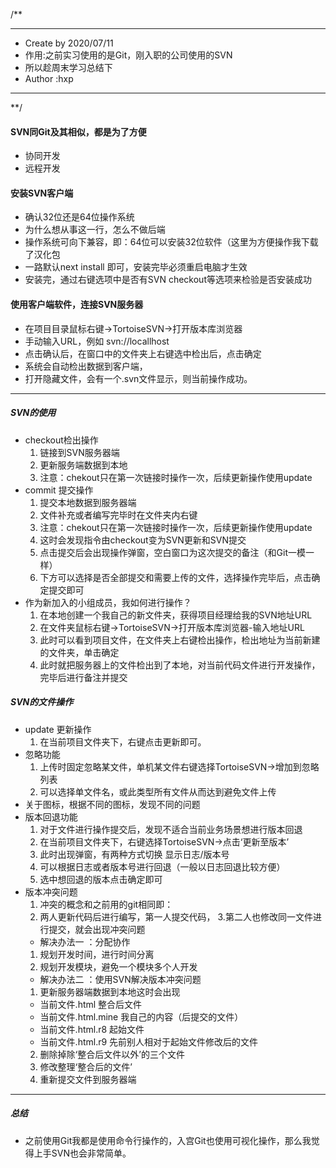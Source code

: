 /**
 * **********************************
 * Create by  2020/07/11
 * 作用:之前实习使用的是Git，刚入职的公司使用的SVN
 * 所以趁周末学习总结下
 * Author   :hxp
 * ***********************************
 **/
#### SVN同Git及其相似，都是为了方便
* 协同开发
* 远程开发
#### 安装SVN客户端
-  确认32位还是64位操作系统
-  为什么想从事这一行，怎么不做后端
-  操作系统可向下兼容，即：64位可以安装32位软件（这里为方便操作我下载了汉化包
-  一路默认next install 即可，安装完毕必须重启电脑才生效
-  安装完，通过右键选项中是否有SVN checkout等选项来检验是否安装成功
#### 使用客户端软件，连接SVN服务器
-  在项目目录鼠标右键->TortoiseSVN->打开版本库浏览器
-  手动输入URL，例如 svn://locallhost
-  点击确认后，在窗口中的文件夹上右键选中检出后，点击确定
-  系统会自动检出数据到客户端，
-  打开隐藏文件，会有一个.svn文件显示，则当前操作成功。
---
##### SVN的使用
-  checkout检出操作
   1. 链接到SVN服务器端
   2. 更新服务端数据到本地
   3. 注意：chekout只在第一次链接时操作一次，后续更新操作使用update
-  commit 提交操作
   1. 提交本地数据到服务器端 
   2. 文件补充或者编写完毕时在文件夹内右键
   3. 注意：chekout只在第一次链接时操作一次，后续更新操作使用update
   4. 这时会发现指令由checkout变为SVN更新和SVN提交
   5. 点击提交后会出现操作弹窗，空白窗口为这次提交的备注（和Git一模一样）
   5. 下方可以选择是否全部提交和需要上传的文件，选择操作完毕后，点击确定提交即可
-  作为新加入的小组成员，我如何进行操作？
   1. 在本地创建一个我自己的新文件夹，获得项目经理给我的SVN地址URL
   2. 在文件夹鼠标右键->TortoiseSVN->打开版本库浏览器-输入地址URL
   3. 此时可以看到项目文件，在文件夹上右键检出操作，检出地址为当前新建的文件夹，单击确定
   4. 此时就把服务器上的文件检出到了本地，对当前代码文件进行开发操作，完毕后进行备注并提交
##### SVN的文件操作
-  update 更新操作 
   1. 在当前项目文件夹下，右键点击更新即可。
-  忽略功能 
   1. 上传时固定忽略某文件，单机某文件右键选择TortoiseSVN->增加到忽略列表
   2. 可以选择单文件名，或此类型所有文件从而达到避免文件上传
-  关于图标，根据不同的图标，发现不同的问题
-  版本回退功能 
   1. 对于文件进行操作提交后，发现不适合当前业务场景想进行版本回退
   2. 在当前项目文件夹下，右键选择TortoiseSVN->点击‘更新至版本’
   3. 此时出现弹窗，有两种方式切换 显示日志/版本号
   4. 可以根据日志或者版本号进行回退（一般以日志回退比较方便）
   5. 选中想回退的版本点击确定即可
- 版本冲突问题 
   1. 冲突的概念和之前用的git相同即：
   2. 两人更新代码后进行编写，第一人提交代码，
   3.第二人也修改同一文件进行提交，就会出现冲突问题
   - 解决办法一 ：分配协作
   1. 规划开发时间，进行时间分离
   2. 规划开发模块，避免一个模块多个人开发
   - 解决办法二 ：使用SVN解决版本冲突问题
   1. 更新服务器端数据到本地这时会出现
    - 当前文件.html 整合后文件
    - 当前文件.html.mine 我自己的内容（后提交的文件）
    - 当前文件.html.r8 起始文件
    - 当前文件.html.r9 先前别人相对于起始文件修改后的文件
   2.  删除掉除‘整合后文件以外’的三个文件
   3. 修改整理‘整合后的文件’
   3. 重新提交文件到服务器端
---
##### 总结
- 之前使用Git我都是使用命令行操作的，入宫Git也使用可视化操作，那么我觉得上手SVN也会非常简单。